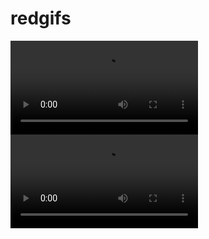 # redgifs
<html>
<body>
  
<video width="" height="" controls>
<source src="https://thumbs2.redgifs.com/ThoseRepentantElk.mp4" type="video/mp4">
</video>
<video width="" height="" controls>
<source src="https://thumbs2.redgifs.com/QuarrelsomeOblongAquaticleech.mp4" type="video/mp4"
</video>
  <video width="" height="" controls>
<source src="https://thumbs2.redgifs.com/SnoopyJovialHuemul.mp4" type="video/mp4"
</video>

</body>
</html>

